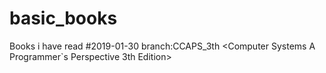 # basic_books
Books i have read
#2019-01-30 
branch:CCAPS_3th
<Computer Systems A Programmer`s Perspective 3th Edition>
